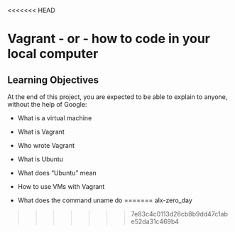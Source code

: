 <<<<<<< HEAD
# Vagrant - or - how to code in your local computer

## Learning Objectives

At the end of this project, you are expected to be able to explain to anyone, without the help of Google:

* What is a virtual machine

* What is Vagrant

* Who wrote Vagrant

* What is Ubuntu

* What does “Ubuntu” mean

* How to use VMs with Vagrant

* What does the command uname do
=======
alx-zero_day
>>>>>>> 7e83c4c0113d28cb8b9dd47c1abe52da31c469b4
